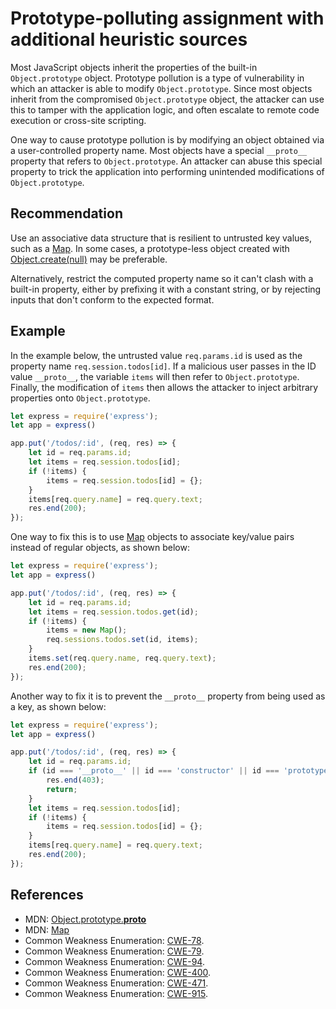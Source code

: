 # Prototype-polluting assignment with additional heuristic sources
Most JavaScript objects inherit the properties of the built-in `Object.prototype` object. Prototype pollution is a type of vulnerability in which an attacker is able to modify `Object.prototype`. Since most objects inherit from the compromised `Object.prototype` object, the attacker can use this to tamper with the application logic, and often escalate to remote code execution or cross-site scripting.

One way to cause prototype pollution is by modifying an object obtained via a user-controlled property name. Most objects have a special `__proto__` property that refers to `Object.prototype`. An attacker can abuse this special property to trick the application into performing unintended modifications of `Object.prototype`.


## Recommendation
Use an associative data structure that is resilient to untrusted key values, such as a [Map](https://developer.mozilla.org/en-US/docs/Web/JavaScript/Reference/Global_Objects/Map). In some cases, a prototype-less object created with [Object.create(null)](https://developer.mozilla.org/en-US/docs/Web/JavaScript/Reference/Global_Objects/Object/create) may be preferable.

Alternatively, restrict the computed property name so it can't clash with a built-in property, either by prefixing it with a constant string, or by rejecting inputs that don't conform to the expected format.


## Example
In the example below, the untrusted value `req.params.id` is used as the property name `req.session.todos[id]`. If a malicious user passes in the ID value `__proto__`, the variable `items` will then refer to `Object.prototype`. Finally, the modification of `items` then allows the attacker to inject arbitrary properties onto `Object.prototype`.


```javascript
let express = require('express');
let app = express()

app.put('/todos/:id', (req, res) => {
    let id = req.params.id;
    let items = req.session.todos[id];
    if (!items) {
        items = req.session.todos[id] = {};
    }
    items[req.query.name] = req.query.text;
    res.end(200);
});

```
One way to fix this is to use [Map](https://developer.mozilla.org/en-US/docs/Web/JavaScript/Reference/Global_Objects/Map) objects to associate key/value pairs instead of regular objects, as shown below:


```javascript
let express = require('express');
let app = express()

app.put('/todos/:id', (req, res) => {
    let id = req.params.id;
    let items = req.session.todos.get(id);
    if (!items) {
        items = new Map();
        req.sessions.todos.set(id, items);
    }
    items.set(req.query.name, req.query.text);
    res.end(200);
});

```
Another way to fix it is to prevent the `__proto__` property from being used as a key, as shown below:


```javascript
let express = require('express');
let app = express()

app.put('/todos/:id', (req, res) => {
    let id = req.params.id;
    if (id === '__proto__' || id === 'constructor' || id === 'prototype') {
        res.end(403);
        return;
    }
    let items = req.session.todos[id];
    if (!items) {
        items = req.session.todos[id] = {};
    }
    items[req.query.name] = req.query.text;
    res.end(200);
});

```

## References
* MDN: [Object.prototype.__proto__](https://developer.mozilla.org/en-US/docs/Web/JavaScript/Reference/Global_Objects/Object/proto)
* MDN: [Map](https://developer.mozilla.org/en-US/docs/Web/JavaScript/Reference/Global_Objects/Map)
* Common Weakness Enumeration: [CWE-78](https://cwe.mitre.org/data/definitions/78.html).
* Common Weakness Enumeration: [CWE-79](https://cwe.mitre.org/data/definitions/79.html).
* Common Weakness Enumeration: [CWE-94](https://cwe.mitre.org/data/definitions/94.html).
* Common Weakness Enumeration: [CWE-400](https://cwe.mitre.org/data/definitions/400.html).
* Common Weakness Enumeration: [CWE-471](https://cwe.mitre.org/data/definitions/471.html).
* Common Weakness Enumeration: [CWE-915](https://cwe.mitre.org/data/definitions/915.html).
